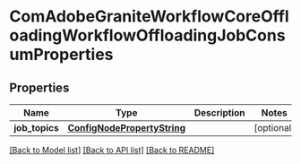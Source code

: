 # ComAdobeGraniteWorkflowCoreOffloadingWorkflowOffloadingJobConsumProperties

## Properties
Name | Type | Description | Notes
------------ | ------------- | ------------- | -------------
**job_topics** | [**ConfigNodePropertyString**](ConfigNodePropertyString.md) |  | [optional] 

[[Back to Model list]](../README.md#documentation-for-models) [[Back to API list]](../README.md#documentation-for-api-endpoints) [[Back to README]](../README.md)


